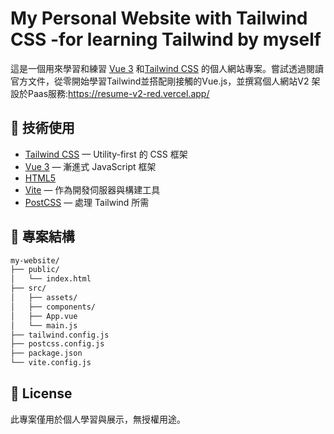 #  My Personal Website with Tailwind CSS   -for learning Tailwind by myself

這是一個用來學習和練習 [Vue 3](https://vuejs.org/) 和[Tailwind CSS](https://tailwindcss.com/) 的個人網站專案。嘗試透過閱讀官方文件，從零開始學習Tailwind並搭配剛接觸的Vue.js，並撰寫個人網站V2
架設於Paas服務:https://resume-v2-red.vercel.app/

## 🔧 技術使用

- [Tailwind CSS](https://tailwindcss.com/) — Utility-first 的 CSS 框架
- [Vue 3](https://vuejs.org/) — 漸進式 JavaScript 框架
- [HTML5](https://developer.mozilla.org/en-US/docs/Web/Guide/HTML/HTML5)
- [Vite](https://vitejs.dev/) — 作為開發伺服器與構建工具
- [PostCSS](https://postcss.org/) — 處理 Tailwind 所需

## 📁 專案結構

```bash
my-website/
├── public/
│   └── index.html
├── src/
│   ├── assets/
│   ├── components/
│   ├── App.vue
│   └── main.js
├── tailwind.config.js
├── postcss.config.js
├── package.json
└── vite.config.js
```
## 📜 License
此專案僅用於個人學習與展示，無授權用途。
